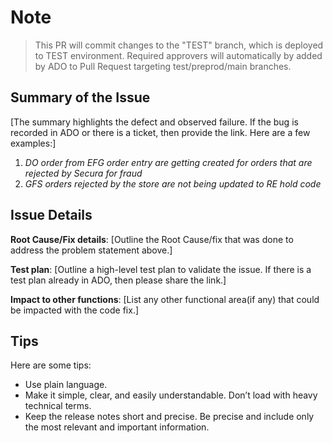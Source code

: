 # Note

> This PR will commit changes to the "TEST" branch, which is deployed to TEST environment.
> Required approvers will automatically by added by ADO to Pull Request targeting test/preprod/main branches.

## Summary of the Issue

[The summary highlights the defect and observed failure. If the bug is recorded in ADO or there is a ticket, then provide the link. Here are a few examples:]

1. *DO order from EFG order entry are getting created for orders that are rejected by Secura for fraud*
2. *GFS orders rejected by the store are not being updated to RE hold code*

## Issue Details

**Root Cause/Fix details**: [Outline the Root Cause/fix that was done to address the problem statement above.]

**Test plan**: [Outline a high-level test plan to validate the issue. If there is a test plan already in ADO, then please share the link.]

**Impact to other functions**: [List any other functional area(if any) that could be impacted with the code fix.]

## Tips

Here are some tips:

* Use plain language.
* Make it simple, clear, and easily understandable. Don’t load with heavy technical terms.
* Keep the release notes short and precise. Be precise and include only the most relevant and important information.
